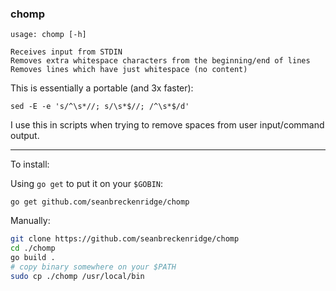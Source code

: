 ### chomp

```
usage: chomp [-h]

Receives input from STDIN
Removes extra whitespace characters from the beginning/end of lines
Removes lines which have just whitespace (no content)
```

This is essentially a portable (and 3x faster):

```
sed -E -e 's/^\s*//; s/\s*$//; /^\s*$/d'
```

I use this in scripts when trying to remove spaces from user input/command output.

---

To install:

Using `go get` to put it on your `$GOBIN`:

`go get github.com/seanbreckenridge/chomp`

Manually:

```bash
git clone https://github.com/seanbreckenridge/chomp
cd ./chomp
go build .
# copy binary somewhere on your $PATH
sudo cp ./chomp /usr/local/bin
```
